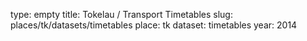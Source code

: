 type: empty
title: Tokelau / Transport Timetables
slug: places/tk/datasets/timetables
place: tk
dataset: timetables
year: 2014
